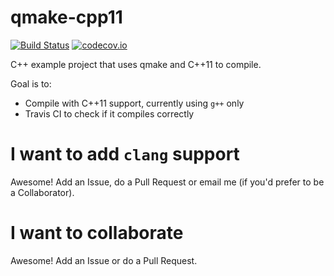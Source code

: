 # qmake-cpp11

[![Build Status](https://travis-ci.org/richelbilderbeek/qmake-cpp11.svg?branch=master)](https://travis-ci.org/richelbilderbeek/qmake-cpp11)
[![codecov.io](https://codecov.io/github/richelbilderbeek/qmake-cpp11/coverage.svg?branch=master)](https://codecov.io/github/richelbilderbeek/qmake-cpp11?branch=master)

C++ example project that uses qmake and C++11 to compile.

Goal is to:

 * Compile with C++11 support, currently using `g++` only
 * Travis CI to check if it compiles correctly

# I want to add `clang` support

Awesome! Add an Issue, do a Pull Request or email me (if you'd prefer to be a Collaborator).

# I want to collaborate

Awesome! Add an Issue or do a Pull Request.
